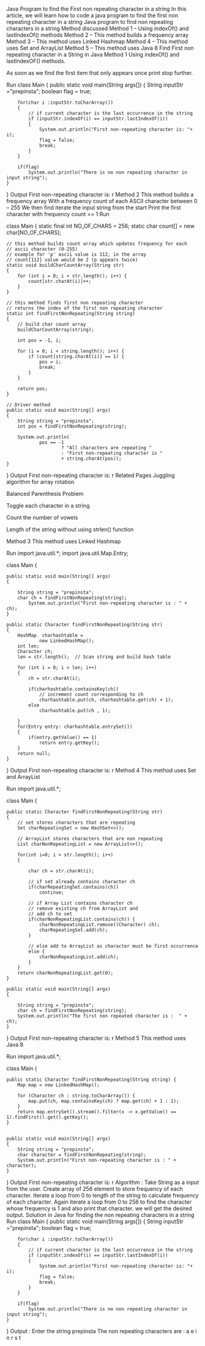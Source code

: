 Java Program to find the First non repeating character in a string
In this article, we will learn how to code a java program to find the first non repeating character in a string 
Java program to find non repeating characters in a string
Method discussed
Method 1 – Using indexOf() and lastIndexOf() methods
Method 2 – This method builds a frequency array
Method 3 – This method uses Linked Hashmap
Method 4 – This method uses Set and ArrayList
Method 5 – This method uses Java 8
Find First non repeating character in a String in Java
Method 1
Using indexOf() and lastIndexOF() methods.

As soon as we find the first item that only appears once print stop further.

Run
class Main
{
    public static void main(String args[])
    {
        String inputStr ="prepinsta";
        boolean flag = true;

        for(char i :inputStr.toCharArray())
        {
            // if current character is the last occurrence in the string
            if (inputStr.indexOf(i) == inputStr.lastIndexOf(i))
            {
                System.out.println("First non-repeating character is: "+ i);
                flag = false;
                break;
            }
        }

        if(flag)
            System.out.println("There is no non repeating character in input string");
    }
}
Output
First non-repeating character is: r
Method 2
This method builds a frequency array
With a frequency count of each ASCII character between 0 – 255
We then find iterate the input string from the start
Print the first character with frequency count == 1
Run

class Main {
    static final int NO_OF_CHARS = 256;
    static char count[] = new char[NO_OF_CHARS];

    // this method builds count array which updates frequency for each
    // ascii character (0-255)
    // example for 'p' ascii value is 112, in the array
    // count[112] value would be 2 (p appears twice)
    static void buildCharCountArray(String str)
    {
        for (int i = 0; i < str.length(); i++) {
            count[str.charAt(i)]++;
        }
    }

    // this method finds first non repeating character
    // returns the index of the first non repeating character
    static int findFirstNonRepeating(String string)
    {
        // build char count array
        buildCharCountArray(string);

        int pos = -1, i;

        for (i = 0; i < string.length(); i++) {
            if (count[string.charAt(i)] == 1) {
                pos = i;
                break;
            }
        }

        return pos;
    }

    // Driver method
    public static void main(String[] args)
    {
        String string = "prepinsta";
        int pos = findFirstNonRepeating(string);

        System.out.println(
                pos == -1
                        ? "All characters are repeating "
                        : "First non-repeating character is "
                        + string.charAt(pos));
    }
}
Output
First non-repeating character is: r
Related Pages
Juggling algorithm for array rotation
 
Balanced Parenthesis Problem
 
Toggle each character in a string

Count the number of vowels

Length of the string without using strlen() function

Method 3
This method uses Linked Hashmap

Run
import java.util.*;
import java.util.Map.Entry;

class Main {

    public static void main(String[] args)
    {

        String string = "prepinsta";
        char ch = findFirstNonRepeating(string);
            System.out.println("First non-repeating character is : " + ch);
    }

    public static Character findFirstNonRepeating(String str)
    {
        HashMap  charhashtable =
                new LinkedHashMap();
        int len;
        Character ch;
        len = str.length();  // Scan string and build hash table

        for (int i = 0; i < len; i++)
        {
            ch = str.charAt(i);

            if(charhashtable.containsKey(ch))
                // increment count corresponding to ch
                charhashtable.put(ch, charhashtable.get(ch) + 1);
            else
                charhashtable.put(ch , 1);

        }
        for(Entry entry: charhashtable.entrySet())
        {
            if(entry.getValue() == 1)
                return entry.getKey();
        }
        return null;
    }
}
Output
First non-repeating character is: r
Method 4
This method uses Set and ArrayList

Run
import java.util.*;

class Main {


    public static Character findFirstNonRepeating(String str)
    {
        // set stores characters that are repeating
        Set charRepeatingSet = new HashSet<>();

        // ArrayList stores characters that are non repeating
        List charNonRepeatingList = new ArrayList<>();

        for(int i=0; i < str.length(); i++)
        {

            char ch = str.charAt(i);

            // if set already contains character ch
            if(charRepeatingSet.contains(ch))
                continue;

            // if Array List contains character ch
            // remove existing ch from ArrayList and
            // add ch to set
            if(charNonRepeatingList.contains(ch)) {
                charNonRepeatingList.remove((Character) ch);
                charRepeatingSet.add(ch);
            }

            // else add to ArrayList as character must be first occurrence
            else {
                charNonRepeatingList.add(ch);
            }
        }
        return charNonRepeatingList.get(0);
    }

    public static void main(String[] args)
    {

        String string = "prepinsta";
        char ch = findFirstNonRepeating(string);
        System.out.println("The first non repeated character is :  " + ch);
    }
}
Output
First non-repeating character is: r
Method 5
This method uses Java 8

Run
import java.util.*;

class Main {

    public static Character findFirstNonRepeating(String string) {
        Map map = new LinkedHashMap();

        for (Character ch : string.toCharArray()) {
            map.put(ch, map.containsKey(ch) ? map.get(ch) + 1 : 1);
        }
        return map.entrySet().stream().filter(x -> x.getValue() == 1).findFirst().get().getKey();
    }


    public static void main(String[] args)
    {
        String string = "prepinsta";
        char character = findFirstNonRepeating(string);
        System.out.println("First non-repeating character is : " + character);
    }
}
Output
First non-repeating character is: r
Algorithm :
Take String as a input from the user.
Create array of 256 element to store frequency of each character.
Iterate a loop from 0 to length of the string to calculate frequency of each character.
Again iterate a loop from 0 to 256 to find the character whose frequency is 1 and also print that character.
we will get the desired output.
Solution in Java for finding the non repeating characters in a string
Run
class Main
{
    public static void main(String args[])
    {
        String inputStr ="prepinsta";
        boolean flag = true;

        for(char i :inputStr.toCharArray())
        {
            // if current character is the last occurrence in the string
            if (inputStr.indexOf(i) == inputStr.lastIndexOf(i))
            {
                System.out.println("First non-repeating character is: "+ i);
                flag = false;
                break;
            }
        }

        if(flag)
            System.out.println("There is no non repeating character in input string");
    }
}
Output :
Enter the string
prepinsta
The non repeating characters are :
a e i n r s t
